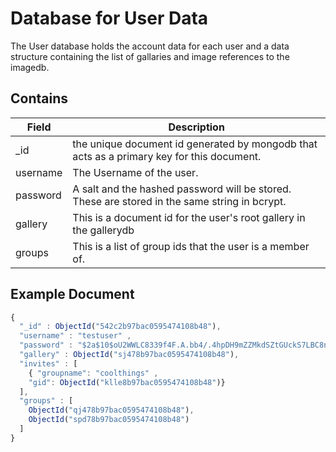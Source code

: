# Database for User Data

The User database holds the account data for each user and a data structure containing the list of gallaries and image references to the imagedb.

Contains
-------------
| Field | Description|
|-------|------------|
| _id | the unique document id generated by mongodb that acts as a primary key for this document. |
| username | The Username of the user. |
| password | A salt and the hashed password will be stored. These are stored in the same string in bcrypt. |
| gallery | This is a document id for the user's root gallery in the gallerydb  |
| groups | This is a list of group ids that the user is a member of. |

Example Document
----------------
```js
{
  "_id" : ObjectId("542c2b97bac0595474108b48"),
  "username" : "testuser" ,
  "password" : "$2a$10$oU2WWLC8339f4F.A.bb4/.4hpDH9mZZMkdSZtGUckS7LBC8nGOFsG",
  "gallery" : ObjectId("sj478b97bac0595474108b48"),
  "invites" : [
    { "groupname": "coolthings" ,
    "gid": ObjectId("klle8b97bac0595474108b48")}
  ],
  "groups" : [
    ObjectId("qj478b97bac0595474108b48"),
    ObjectId("spd78b97bac0595474108b48")
  ]
}
```
